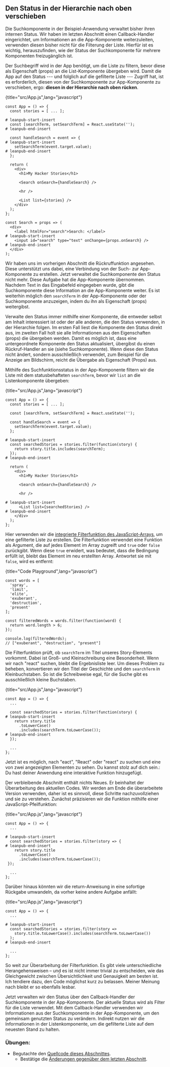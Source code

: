 ## Den Status in der Hierarchie nach oben verschieben

Die Suchkomponente in der Beispiel-Anwendung verwaltet bisher ihren internen Status. Wir haben im letzten Abschnitt einen Callback-Handler eingerichtet, um Informationen an die App-Komponente weiterzuleiten, verwenden diesen bisher nicht für die Filterung der Liste. Hierfür ist es wichtig, herauszufinden, wie der Status der Suchkomponente für mehrere Komponenten freizugänglich ist.

Der Suchbegriff wird in der App benötigt, um die Liste zu filtern, bevor diese als Eigenschaft (props) an die List-Komponente übergeben wird. Damit die App auf den Status --- und folglich auf die gefilterte Liste --- Zugriff hat, ist es erforderlich, diesen von der Suchkomponente zur App-Komponente zu verschieben, ergo: **diesen in der Hierarchie nach oben rücken**.

{title="src/App.js",lang="javascript"}
~~~~~~~
const App = () => {
  const stories = [ ... ];

# leanpub-start-insert
  const [searchTerm, setSearchTerm] = React.useState('');
# leanpub-end-insert

  const handleSearch = event => {
# leanpub-start-insert
    setSearchTerm(event.target.value);
# leanpub-end-insert
  };

  return (
    <div>
      <h1>My Hacker Stories</h1>

      <Search onSearch={handleSearch} />

      <hr />

      <List list={stories} />
    </div>
  );
};

const Search = props => (
  <div>
    <label htmlFor="search">Search: </label>
# leanpub-start-insert
    <input id="search" type="text" onChange={props.onSearch} />
# leanpub-end-insert
  </div>
);
~~~~~~~

Wir haben uns im vorherigen Abschnitt die Rückruffunktion angesehen. Diese unterstützt uns dabei, eine Verbindung von der Such- zur App-Komponente zu erstellen. Jetzt verwaltet die Suchkomponente den Status nicht mehr. Diese Aufgabe hat die App-Komponente übernommen. Nachdem Text in das Eingabefeld eingegeben wurde, gibt die Suchkomponente diese Information an die App-Komponente weiter. Es ist weiterhin möglich den `searchTerm` in der App-Komponente oder der Suchkomponente anzuzeigen, indem du ihn als Eigenschaft (props) weitergibst.

Verwalte den Status immer mithilfe einer Komponente, die entweder selbst am Inhalt interessiert ist oder der alle anderen, die den Status verwenden, in der Hierarchie folgen. Im ersten Fall liest die Komponente den Status direkt aus, im zweiten Fall holt sie alle Informationen aus den Eigenschaften (props) die übergeben werden. Damit es möglich ist, dass eine untergeordnete Komponente den Status aktualisiert, übergibst du einen Rückruf-Handler an sie (siehe Suchkomponente). Wenn diese den Status nicht ändert, sondern ausschließlich verwendet, zum Beispiel für die Anzeige am Bildschirm, reicht die Übergabe als Eigenschaft (Props) aus.

Mithilfe des Suchfunktionsstatus in der App-Komponente filtern wir die Liste mit dem statusbehafteten `searchTerm`, bevor wir `list` an die Listenkomponente übergeben:

{title="src/App.js",lang="javascript"}
~~~~~~~
const App = () => {
  const stories = [ ... ];

  const [searchTerm, setSearchTerm] = React.useState('');

  const handleSearch = event => {
    setSearchTerm(event.target.value);
  };

# leanpub-start-insert
  const searchedStories = stories.filter(function(story) {
    return story.title.includes(searchTerm);
  });
# leanpub-end-insert

  return (
    <div>
      <h1>My Hacker Stories</h1>

      <Search onSearch={handleSearch} />

      <hr />

# leanpub-start-insert
      <List list={searchedStories} />
# leanpub-end-insert
    </div>
  );
};
~~~~~~~

Hier verwenden wir die [integrierte Filterfunktion des JavaScript-Arrays](https://developer.mozilla.org/de/docs/Web/JavaScript/Reference/Global_Objects/Array/filter), um eine gefilterte Liste zu erstellen. Die Filterfunktion verwendet eine Funktion als Argument, die auf jedes Element im Array zugreift und `true` oder `false` zurückgibt. Wenn diese `true` erwidert, was bedeutet, dass die Bedingung erfüllt ist, bleibt das Element im neu erstellten Array. Antwortet sie mit `false`, wird es entfernt:

{title="Code Playground",lang="javascript"}
~~~~~~~
const words = [
  'spray',
  'limit',
  'elite',
  'exuberant',
  'destruction',
  'present'
];

const filteredWords = words.filter(function(word) {
  return word.length > 6;
});

console.log(filteredWords);
// ["exuberant", "destruction", "present"]
~~~~~~~

Die Filterfunktion prüft, ob `searchTerm` im Titel unseres Story-Elements vorkommt. Dabei ist Groß- und Kleinschreibung eine Besonderheit. Wenn wir nach "react" suchen, bleibt die Ergebnisliste leer. Um dieses Problem zu beheben, konvertieren wir den Titel der Geschichte und den `searchTerm` in Kleinbuchstaben. So ist die Schreibweise egal, für die Suche gibt es ausschließlich kleine Buchstaben.

{title="src/App.js",lang="javascript"}
~~~~~~~
const App = () => {
  ...

  const searchedStories = stories.filter(function(story) {
# leanpub-start-insert
    return story.title
      .toLowerCase()
      .includes(searchTerm.toLowerCase());
# leanpub-end-insert
  });

  ...
};
~~~~~~~

Jetzt ist es möglich, nach "eact", "React" oder "react" zu suchen und eine von zwei angezeigten Elementen zu sehen. Du kannst stolz auf dich sein.: Du hast deiner Anwendung eine interaktive Funktion hinzugefügt.

Der verbleibende Abschnitt enthält nichts Neues. Er beinhaltet der Überarbeitung des aktuellen Codes. Wir werden am Ende die überarbeitete Version verwenden, daher ist es sinnvoll, diese Schritte nachzuvollziehen und sie zu verstehen. Zunächst präzisieren wir die Funktion mithilfe einer JavaScript-Pfeilfunktion:

{title="src/App.js",lang="javascript"}
~~~~~~~
const App = () => {
  ...

# leanpub-start-insert
  const searchedStories = stories.filter(story => {
# leanpub-end-insert
    return story.title
      .toLowerCase()
      .includes(searchTerm.toLowerCase());
 });

  ...
};
~~~~~~~

Darüber hinaus könnten wir die return-Anweisung in eine sofortige Rückgabe umwandeln, da vorher keine andere Aufgabe anfällt:

{title="src/App.js",lang="javascript"}
~~~~~~~
const App = () => {
  ...

# leanpub-start-insert
  const searchedStories = stories.filter(story =>
    story.title.toLowerCase().includes(searchTerm.toLowerCase())
  );
# leanpub-end-insert

  ...
};
~~~~~~~

So weit zur Überarbeitung der Filterfunktion. Es gibt viele unterschiedliche Herangehensweisen – und es ist nicht immer trivial zu entscheiden, wie das Gleichgewicht zwischen Übersichtlichkeit und Genauigkeit am besten ist. Ich tendiere dazu, den Code möglichst kurz zu belassen. Meiner Meinung nach bleibt er so ebenfalls lesbar.

Jetzt verwalten wir den Status über den Callback-Handler der Suchkomponente in der App-Komponente. Der aktuelle Status wird als Filter für die Liste verwendet. Mit dem Callback-Handler verwenden wir Informationen aus der Suchkomponente in der App-Komponente, um den gemeinsam genutzten Status zu verändern. Indirekt nutzen wir die Informationen in der Listenkomponente, um die gefilterte Liste auf dem neuesten Stand zu halten.

### Übungen:

* Begutachte den [Quellcode dieses Abschnittes](https://codesandbox.io/s/github/the-road-to-learn-react/hacker-stories/tree/hs/Lifting-State-in-React).
  * Bestätige die [Änderungen gegenüber dem letzten Abschnitt](https://github.com/the-road-to-learn-react/hacker-stories/compare/hs/Callback-Handler-in-JSX...hs/Lifting-State-in-React?expand=1).
